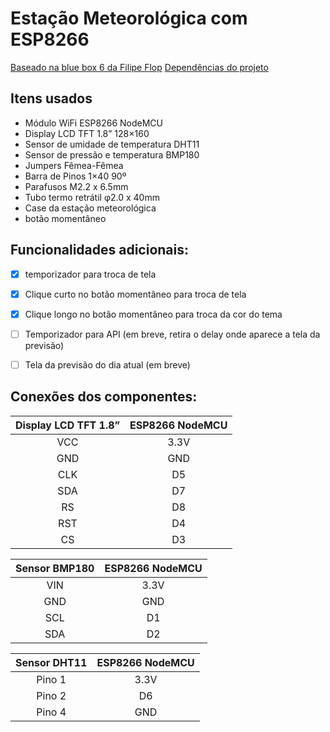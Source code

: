 # Estação Meteorológica com ESP8266

[Baseado na blue box 6 da Filipe Flop](https://www.filipeflop.com/blog/estacao-meteorologica-com-esp8266-nodemcu/)
[Dependências do projeto](http://img.filipeflop.com/files/download/BLU06/libraries.rar)

## Itens usados
* Módulo WiFi ESP8266 NodeMCU
* Display LCD TFT 1.8” 128×160
* Sensor de umidade de temperatura DHT11
* Sensor de pressão e temperatura BMP180
* Jumpers Fêmea-Fêmea
* Barra de Pinos 1×40 90º
* Parafusos M2.2 x 6.5mm
* Tubo termo retrátil φ2.0 x 40mm
* Case da estação meteorológica
* botão momentâneo


## Funcionalidades adicionais:

- [x] temporizador para troca de tela
- [x] Clique curto no botão momentâneo para troca de tela
- [x] Clique longo no botão momentâneo para troca da cor do tema
- [ ] Temporizador para API (em breve, retira o delay onde aparece a tela da previsão)
- [ ] Tela da previsão do dia atual (em breve)


## Conexões dos componentes:

|Display LCD TFT 1.8”|ESP8266 NodeMCU|
|:------------------:|:-------------:|
|VCC                 |3.3V           |
|GND                 |GND            |
|CLK                 |D5             |
|SDA                 |D7             |
|RS                  |D8             |
|RST                 |D4             |
|CS                  |D3             |

|Sensor BMP180 |ESP8266 NodeMCU  |
|:------------:|:---------------:|
|VIN           |3.3V             |
|GND           |GND              |
|SCL           |D1               |
|SDA           |D2               |

|Sensor DHT11  |ESP8266 NodeMCU |
|:------------:|:--------------:|
|Pino 1        |3.3V            |
|Pino 2        |D6              |
|Pino 4        |GND             |